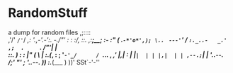 # RandomStuff
a dump for random files
      ,;::\::\
      ,'/' `/'`/
  _\,: '.,-'.-':.
 -./"'  :    :  :\/,
  ::.  ,:____;__; :-
  :"  ( .`-*'o*',);
   \.. ` `---'`' /
    `:._..-   _.'
    ,;  .     `.
   /"'| |       \
  ::. ) :        :
  |" (   \       |
  :.(_,  :       ;
   \'`-'_/      /
    `...   , _,'
     |,|  : |
     |`|  | |
     |,|  | |
 ,--.;`|  | '..--.
/;' "' ;  '..--. ))
\:.___(___   ) ))'
       SSt`-'-''
